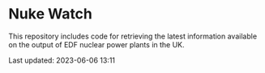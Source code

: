 # Nuke Watch

This repository includes code for retrieving the latest information available on the output of EDF nuclear power plants in the UK.

Last updated: 2023-06-06 13:11